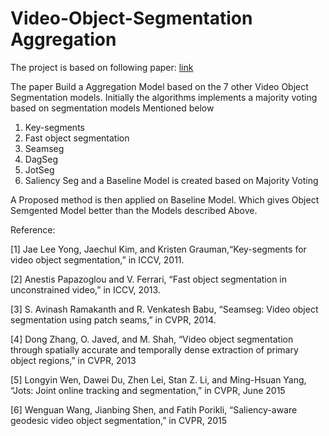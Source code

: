 # Video-Object-Segmentation Aggregation

The project is based on following paper: [link](https://opus.lib.uts.edu.au/bitstream/10453/54467/4/2016icme_submission.pdf)

The paper Build a Aggregation Model based on the 7 other Video Object Segmentation models.
Initially the algorithms implements a majority voting based on segmentation models Mentioned below 

1. Key-segments 
2. Fast object segmentation 
3. Seamseg
4. DagSeg
5. JotSeg
6. Saliency Seg
 and  a Baseline Model is created based on Majority Voting

A Proposed method is then applied on Baseline Model. Which gives Object Semgented Model better than the Models described Above.

Reference:

[1] Jae Lee Yong, Jaechul Kim, and Kristen Grauman,“Key-segments for video object segmentation,” in ICCV, 2011.

[2] Anestis Papazoglou and V. Ferrari, “Fast object segmentation in unconstrained video,” in ICCV, 2013.

[3] S. Avinash Ramakanth and R. Venkatesh Babu, “Seamseg: Video object segmentation using patch seams,” in CVPR, 2014.

[4] Dong Zhang, O. Javed, and M. Shah, “Video object segmentation through spatially accurate and temporally
    dense extraction of primary object regions,” in CVPR, 2013
    
[5] Longyin Wen, Dawei Du, Zhen Lei, Stan Z. Li, and Ming-Hsuan Yang, “Jots: Joint online tracking and segmentation,” in 
    CVPR, June 2015
    
[6] Wenguan Wang, Jianbing Shen, and Fatih Porikli, “Saliency-aware geodesic video object segmentation,” in CVPR, 2015
